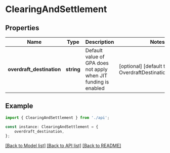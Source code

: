 # ClearingAndSettlement


## Properties

Name | Type | Description | Notes
------------ | ------------- | ------------- | -------------
**overdraft_destination** | **string** | Default value of GPA does not apply when JIT funding is enabled | [optional] [default to OverdraftDestinationEnum_Gpa]

## Example

```typescript
import { ClearingAndSettlement } from './api';

const instance: ClearingAndSettlement = {
    overdraft_destination,
};
```

[[Back to Model list]](../README.md#documentation-for-models) [[Back to API list]](../README.md#documentation-for-api-endpoints) [[Back to README]](../README.md)
